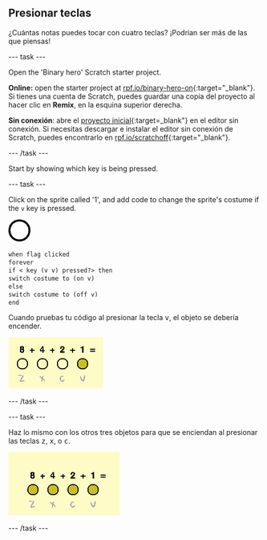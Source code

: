 ## Presionar teclas

¿Cuántas notas puedes tocar con cuatro teclas? ¡Podrían ser más de las que piensas!

\--- task \---

Open the 'Binary hero' Scratch starter project.

**Online:** open the starter project at [rpf.io/binary-hero-on](http://rpf.io/binary-hero-on){:target="_blank"}. Si tienes una cuenta de Scratch, puedes guardar una copia del proyecto al hacer clic en **Remix**, en la esquina superior derecha.

**Sin conexión**: abre el [proyecto inicial](http://rpf.io/p/en/binary-hero-go){:target=_blank"} en el editor sin conexión. Si necesitas descargar e instalar el editor sin conexión de Scratch, puedes encontrarlo en [rpf.io/scratchoff](http://rpf.io/scratchoff){:target="_blank"}.

\--- /task \---

Start by showing which key is being pressed.

\--- task \---

Click on the sprite called '1', and add code to change the sprite's costume if the `v` key is pressed.

![disfraz](images/1.png)

```blocks3
when flag clicked
forever
if < key (v v) pressed?> then
switch costume to (on v)
else
switch costume to (off v)
end
```

Cuando pruebas tu código al presionar la tecla <kbd>v</kbd>, el objeto se debería encender.

![Probando la tecla v](images/1-test.png)

\--- /task \---

\--- task \---

Haz lo mismo con los otros tres objetos para que se enciendan al presionar las teclas <kbd>z</kbd>, <kbd>x</kbd>, o <kbd>c</kbd>.

![Todas las teclas presionadas](images/all-key-presses.png)

\--- /task \---